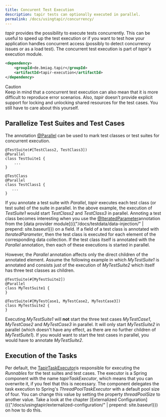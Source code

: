 ```yaml
---
title: Concurent Test Execution
description: tapir tests can optionally executed in parallel.
permalink: /docs/usingtapir/concurrency/
---
```


<i>tapir</i> provides the possibility to execute tests concurrently. This can
be useful to speed up the test execution or if you want to test how your
application handles concurrent access (possibly to detect concurrency
issues or as a load test). The concurrent test execution is part of
<i>tapir's</i> execution module.

``` xml
<dependency>
    <groupId>de.bmiag.tapir</groupId>
    <artifactId>tapir-execution</artifactId>
</dependency>
```
<div class="panel panel-warning">
  <div class="panel-heading">
    <div class="panel-title"><span class="fas fa-exclamation-circle"></span> Caution</div>
  </div>
  <div class="panel-body">
  Keep in mind that a concurrent test execution can also mean that it is
  more difficult to reproduce error scenarios. Also, <i>tapir</i> doesn't provide
  explicit support for locking and unlocking shared resources for the test
  cases. You still have to care about this yourself.
  </div>
</div>

## Parallelize Test Suites and Test Cases

The annotation [@Parallel](https://www.javadoc.io/page/de.bmiag.tapir/tapir/latest/de/bmiag/tapir/execution/annotations/behaviour/Parallel.html) can be used to mark test classes or test suites
for concurrent execution.

``` xtend
@TestSuite(#[TestClass2, TestClass3])
@Parallel
class TestSuite1 {
    ...
}

@TestClass
@Parallel
class TestClass1 {
   ...
}
```

If you annotate a test suite with *Parallel*, <i>tapir</i> executes each test
class (or test suite) of the suite in parallel. In the above example,
the execution of *TestSuite1* would start *TestClass2* and *TestClass3*
in parallel. Annoting a test class becomes interesting when you use the
[@IteratedParameter](https://www.javadoc.io/page/de.bmiag.tapir/tapir/latest/de/bmiag/tapir/execution/annotations/parameter/IteratedParameter.html)annotation
from the [data provider module]({{"/docs/testdata/data-injection/" | prepend: site.baseurl}}) on a field. If a field of
a test class is annotated with *IteratedParameter*, then the test class
is executed for each element of the corresponding data collection. If
the test class itself is annotated with the *Parallel* annotation, then
each of these executions is started in parallel.

However, the *Parallel* annotation affects only the direct children of
the annotated element. Assume the following example in which
*MyTestSuite1* is annotated and consists just of the execution of
*MyTestSuite2* which itself has three test classes as children.

``` xtend
@TestSuite(#[MyTestSuite2])
@Parallel
class MyTestSuite1 {
}

@TestSuite(#[MyTestCase1, MyTestCase2, MyTestCase3])
class MyTestSuite2 {
}
```

Executing *MyTestSuite1* will **not** start the three test cases
*MyTestCase1*, *MyTestCase2* and *MyTestCase3* in parallel. It will only
start *MyTestSuite2* in parallel (which doesn't have any effect, as
there are no further children of *MyTestSuite1*). If you would want to
start the test cases in parallel, you would have to annotate
*MyTestSuite2*.

## Execution of the Tasks

Per default, the
[TapirTaskExecutor](https://www.javadoc.io/page/de.bmiag.tapir/tapir/latest/de/bmiag/tapir/execution/executor/TapirTaskExecuter.html)is
responsible for executing the *Runnables* for the test suites and test
cases. The executor is a Spring component with the name
*tapirTaskExecutor*, which means that you can overwrite it, if you feel
that this is necessary. The component delegates the task execution to
Spring's *ThreadPoolTaskExecutor* with a default pool size of four. You
can change this value by setting the property *threadPoolSize* to
another value. Take a look at the chapter [Externalized
Configuration]({{"/docs/usingtapir/externalized-configuration/" | prepend: site.baseurl}}) on how to do this.
